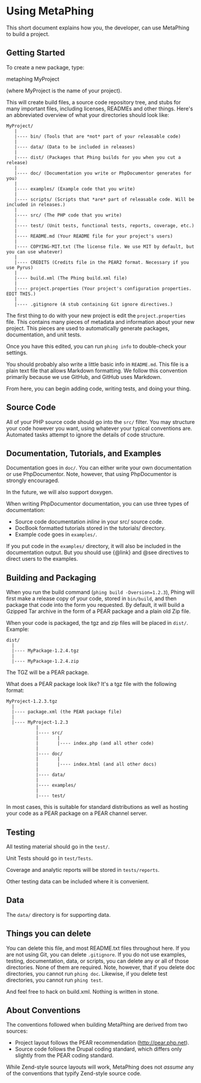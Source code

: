 # Using MetaPhing

This short document explains how you, the developer, can use MetaPhing to build a project.

## Getting Started

To create a new package, type:

  metaphing MyProject

(where MyProject is the name of your project).

This will create build files, a source code repository tree, and stubs for many important files, including licenses, READMEs and other things. Here's an abbreviated overview of what your directories should look like:

    MyProject/
       |
       |---- bin/ (Tools that are *not* part of your releasable code)
       |
       |---- data/ (Data to be included in releases)
       |
       |---- dist/ (Packages that Phing builds for you when you cut a release)
       |
       |---- doc/ (Documentation you write or PhpDocumentor generates for you)
       |
       |---- examples/ (Example code that you write)
       |
       |---- scripts/ (Scripts that *are* part of releasable code. Will be included in releases.)
       |
       |---- src/ (The PHP code that you write)
       |
       |---- test/ (Unit tests, functional tests, reports, coverage, etc.)
       |
       |---- README.md (Your README file for your project's users)
       | 
       |---- COPYING-MIT.txt (The license file. We use MIT by default, but you can use whatever)
       |
       |---- CREDITS (Credits file in the PEAR2 format. Necessary if you use Pyrus)
       |
       |---- build.xml (The Phing build.xml file)
       |
       |---- project.properties (Your project's configuration properties. EDIT THIS.)
       |
       |---- .gitignore (A stub containing Git ignore directives.)

The first thing to do with your new project is edit the `project.properties` file. This contains many pieces of metadata and information about your new project. This pieces are used to automatically generate packages, documentation, and unit tests.

Once you have this edited, you can run `phing info` to double-check your settings.

You should probably also write a little basic info in `README.md`. This file is a plain text file that allows Markdown formatting. We follow this convention primarily because we use GitHub, and GitHub uses Markdown.

From here, you can begin adding code, writing tests, and doing your thing.

## Source Code

All of your PHP source code should go into the `src/` filter. You may structure your code however you want, using whatever your typical conventions are. Automated tasks attempt to ignore the details of code structure.

## Documentation, Tutorials, and Examples

Documentation goes in `doc/`. You can either write your own documentation or use PhpDocumentor. Note, however, that using PhpDocumentor is strongly encouraged.

In the future, we will also support doxygen.

When writing PhpDocumentor documentation, you can use three types of documentation:

  * Source code documentation *inline* in your src/ source code.
  * DocBook formatted tutorials stored in the tutorials/ directory.
  * Example code goes in `examples/`.

If you put code in the `examples/` directory, it will also be included in the documentation output. But you should use {@link} and @see directives to direct users to the examples.

## Building and Packaging

When you run the build command (`phing build -Dversion=1.2.3`), Phing will first make a release copy of your code, stored in `bin/build`, and then package that code into the form you requested. By default, it will build a Gzipped Tar archive in the form of a PEAR package and a plain old Zip file.

When your code is packaged, the tgz and zip files will be placed in `dist/`. Example:

    dist/
      |
      |---- MyPackage-1.2.4.tgz
      |
      |---- MyPackage-1.2.4.zip

The TGZ will be a PEAR package.

What does a PEAR package look like? It's a tgz file with the following format:

    MyProject-1.2.3.tgz
      |
      |---- package.xml (the PEAR package file)
      |
      |---- MyProject-1.2.3
               |
               |---- src/
               |       |
               |       |---- index.php (and all other code)
               |
               |---- doc/
               |       |
               |       |---- index.html (and all other docs)
               |
               |---- data/
               |
               |---- examples/
               |
               |---- test/

In most cases, this is suitable for standard distributions as well as hosting your code as a PEAR package on a PEAR channel server.

## Testing

All testing material should go in the `test/`.

Unit Tests should go in `test/Tests`.

Coverage and analytic reports will be stored in `tests/reports`.

Other testing data can be included where it is convenient.

## Data

The `data/` directory is for supporting data.

## Things you can delete

You can delete this file, and most README.txt files throughout here. If you are not using Git, you can delete `.gitignore`. If you do not use examples, testing, documentation, data, or scripts, you can delete any or all of those directories. None of them are required. Note, however, that if you delete doc directories, you cannot run `phing doc`. Likewise, if you delete test directories, you cannot run `phing test`.

And feel free to hack on build.xml. Nothing is written in stone.

## About Conventions

The conventions followed when building MetaPhing are derived from two sources:

  * Project layout follows the PEAR recommendation (http://pear.php.net).
  * Source code follows the Drupal coding standard, which differs only slightly from the PEAR coding standard.

While Zend-style source layouts will work, MetaPhing does not *assume* any of the conventions that typify Zend-style source code.